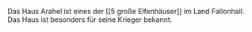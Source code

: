 Das Haus Arahel ist eines der [[5 große Elfenhäuser]] im Land Fallonhall.
Das Haus ist besonders für seine Krieger bekannt.